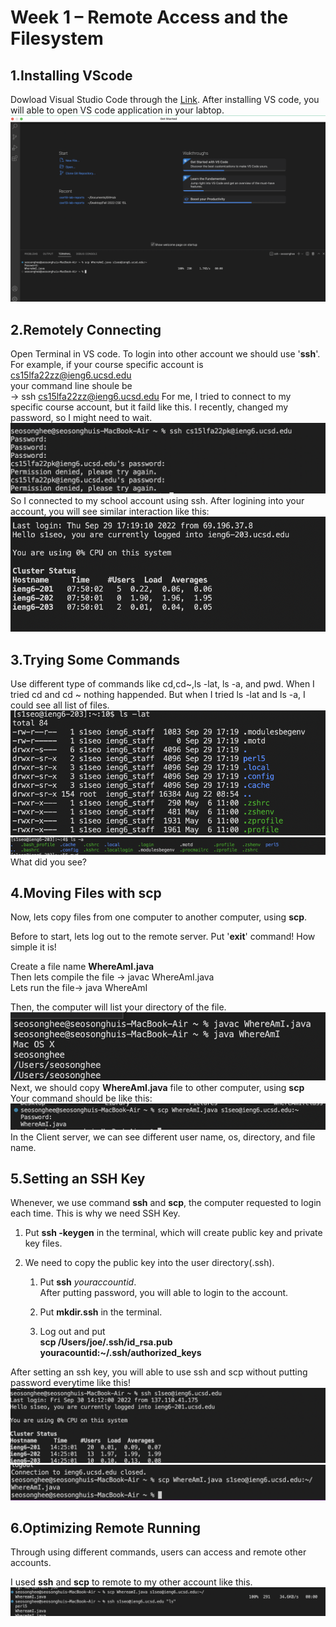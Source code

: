 # Week 1 – Remote Access and the Filesystem
## 1.Installing VScode
Dowload Visual Studio Code through the
[Link](https://code.visualstudio.com).
After installing VS code, you will able to open VS code application in your labtop.
![images](Lab1Screenshot1.png)
## 2.Remotely Connecting
Open Terminal in VS code. To login into other account we should use '**ssh**'.  
For example, if your course specific account is cs15lfa22zz@ieng6.ucsd.edu<br/>
your command line shoule be<br/>-> ssh cs15lfa22zz@ieng6.ucsd.edu
For me, I tried to connect to my specific course account, but it faild like this. I recently, changed my password, so I might need to wait. 
![images](Lab1Screenshot2.png)
So I connected to my school account using ssh. 
After logining into your account, you will see similar interaction like this:
![images](Lab1Screenshot3.png)

## 3.Trying Some Commands
Use different type of commands like cd,cd~,ls -lat, ls -a, and pwd.
When I tried cd and cd ~ nothing happended. 
But when I tried ls -lat and ls -a, I could see all list of files.
![images](Lab1Screenshot4.png)
![images](Lab1Screenshot5.png)
 What did you see? 

## 4.Moving Files with scp
Now, lets copy files from one computer to another computer, using **scp**.

Before to start, lets log out to the remote server. Put '**exit**' command! How simple it is!

Create a file name **WhereAmI.java** <br/>
Then lets compile the file
-> javac WhereAmI.java<br/>
Lets run the file-> java WhereAmI

Then, the computer will list your directory of the file.
![images](Lab1Screenshot6.png) <br/>
Next, we should copy **WhereAmI.java** file to other computer, using **scp** Your command should be like this:
![images](Lab1Screenshot7.png)
In the Client server, we can see different user name, os, directory, and file name. 

## 5.Setting an SSH Key
Whenever, we use command **ssh** and **scp**, the computer requested to login each time. This is why we need SSH Key.

1. Put **ssh -keygen** in the terminal, which will create public key and private key files. 

2. We need to copy the public key into the user directory(.ssh).
   
     1) Put **ssh** *youraccountid*.<br/>
     After putting password, you will able to login to the account.<br/>
     
     2) Put **mkdir.ssh** in the terminal.<br/>
      
     3) Log out and put<br/>
     **scp /Users/joe/.ssh/id_rsa.pub youracountid:~/.ssh/authorized_keys**

After setting an ssh key, you will able to use ssh and scp without putting password everytime like this!
![images](Lab1Screenshot9.png)
![images](Lab1Screenshot10.png)

## 6.Optimizing Remote Running

Through using different commands, users can access and remote other accounts. 

I used **ssh** and **scp** to remote to my other account like this. 
![images](Lab1Screenshot11.png)
